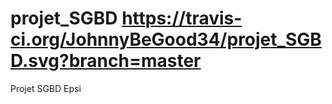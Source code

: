 projet_SGBD 
https://travis-ci.org/JohnnyBeGood34/projet_SGBD.svg?branch=master
===========

Projet SGBD Epsi
